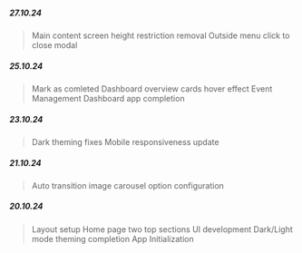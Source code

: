 ##### 27.10.24

> Main content screen height restriction removal
> Outside menu click to close modal

##### 25.10.24

> Mark as comleted
> Dashboard overview cards hover effect
> Event Management Dashboard app completion

##### 23.10.24

> Dark theming fixes
> Mobile responsiveness update

##### 21.10.24

> Auto transition image carousel option configuration

##### 20.10.24

> Layout setup
> Home page two top sections UI development
> Dark/Light mode theming completion
> App Initialization
